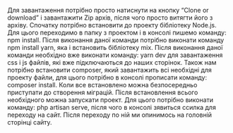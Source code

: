 Для завантаження потрібно просто натиснути на кнопку “Clone or download” і завантажити Zip архів, після чого просто витягти його з архіву. 
Спочатку потрібно встановити до проекту бібліотеку Node.js. Для цього переходимо в папку з проектом і в консолі пишемо команду: npm install.
Після виконання даної команди потрібно виконати команду npm install yarn, яка і встановить бібліотеку mix. Після виконання даної команди необхідно вже виконати команду: yarn dev для завантаження css і js файлів, які вже підключаються до наших сторінок.
Також нам потрібно встановити composer, який завантажить всі необхідні для проекту файли, для цього потрібно в консолі прописати команду: composer install. Коли все встановлено можна безпосередньо приступати до створення міграцій.
Після встановлення всього необхідного можна запускати проект. Для цього потрібно виконати команду: php artisan serve, після чого в консолі зявиться ссилка для переходу на сайт. Після переходу по ній ми опинимось на головній сторінці сайту.

